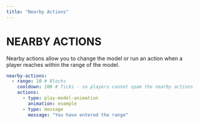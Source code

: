 ```yaml
---
title: "Nearby Actions"
---
```

# NEARBY ACTIONS

Nearby actions allow you to change the model or run an action when a player reaches within the range of the model.

```yml
nearby-actions:
  - range: 10 # Blocks
    cooldown: 100 # Ticks - so players cannot spam the nearby actions
    actions:
      - type: play-model-animation
        animation: example
      - type: message
        message: "You have entered the range"
```